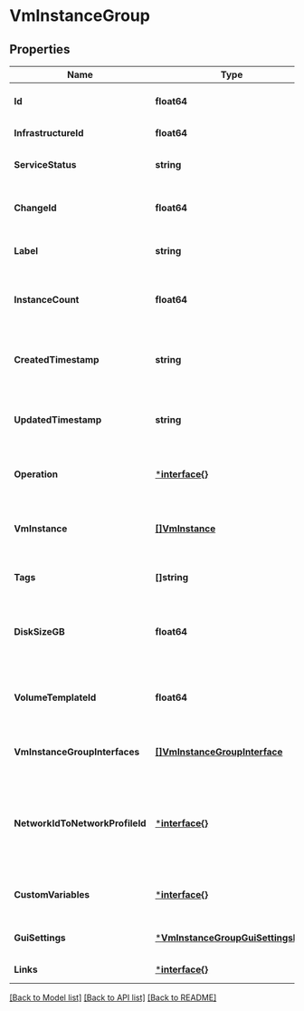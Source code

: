 # VmInstanceGroup

## Properties
Name | Type | Description | Notes
------------ | ------------- | ------------- | -------------
**Id** | **float64** | Id of the VM Instance Group. | [default to null]
**InfrastructureId** | **float64** | Id of the Infrastructure. | [default to null]
**ServiceStatus** | **string** | Status of the VM Instance Group. | [default to null]
**ChangeId** | **float64** | Id of the VM Instance Group change object. | [default to null]
**Label** | **string** | Name of the VM Instance Group. | [default to null]
**InstanceCount** | **float64** | Number of VM instances in the VM Instance Group. | [default to null]
**CreatedTimestamp** | **string** | Timestamp of the VM Instance Group creation. | [default to null]
**UpdatedTimestamp** | **string** | Timestamp of the VM Instance Group update. | [default to null]
**Operation** | [***interface{}**](interface{}.md) | Operation object for the VM Instance Group. | [default to null]
**VmInstance** | [**[]VmInstance**](VMInstance.md) | Array of VM instances in the VM Instance Group. | [default to null]
**Tags** | **[]string** | Tags for the VM Instance Group. | [default to null]
**DiskSizeGB** | **float64** | Disk size in GB for each VM Instance in the VM Instance Group. | [default to null]
**VolumeTemplateId** | **float64** | Id of the template used by the VM Instance Group. | [optional] [default to null]
**VmInstanceGroupInterfaces** | [**[]VmInstanceGroupInterface**](VMInstanceGroupInterface.md) | Interfaces for the VM Instance Group | [optional] [default to null]
**NetworkIdToNetworkProfileId** | [***interface{}**](interface{}.md) | Network Id to Network Profile Id for the VM Instance Group. This is a JSON object. | [optional] [default to null]
**CustomVariables** | [***interface{}**](interface{}.md) | Custom variables for the VM Instance. | [optional] [default to null]
**GuiSettings** | [***VmInstanceGroupGuiSettingsDto**](VMInstanceGroupGUISettingsDto.md) |  | [optional] [default to null]
**Links** | [***interface{}**](interface{}.md) |  | [default to null]

[[Back to Model list]](../README.md#documentation-for-models) [[Back to API list]](../README.md#documentation-for-api-endpoints) [[Back to README]](../README.md)

